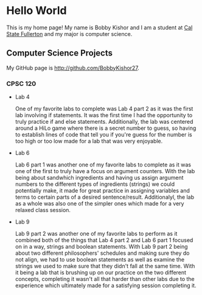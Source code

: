# Hello World

This is my home page! My name is Bobby Kishor and I am a student at [Cal State Fullerton](http://www.fullerton.edu/) and my major is computer science.

## Computer Science Projects

My GitHub page is http://github.com/BobbyKishor27.

### CPSC 120

* Lab 4

    One of my favorite labs to complete was Lab 4 part 2 as it was the first lab involving if statements. It was the first time I had the opportunity to truly practice if and else statements. Additionally, the lab was centered around a HiLo game where there is a secret number to guess, so having to establish lines of code that tell you if you're guess for the number is too high or too low made for a lab that was very enjoyable.

* Lab 6

    Lab 6 part 1 was another one of my favorite labs to complete as it was one of the first to truly have a focus on argument counters. With the lab being about sandwhich ingredients and having us assign argument numbers to the different types of ingredients (strings) we could potentially make, it made for great practice in assigning variables and terms to certain parts of a desired sentence/result. Additionalyl, the lab as a whole was also  one of the simpler ones which made for a very relaxed class session. 

* Lab 9
 
    Lab 9 part 2 was another one of my favorite labs to perform as it combined both of the things that Lab 4 part 2 and Lab 6 part 1 focused on in a way, strings and boolean statements. With Lab 9 part 2 being about two different philosophers' schedules and making sure they do not align, we had to use boolean statements as well as examine the strings we used to make sure that they didn't fall at the same time. With it being a lab that is brushing up on our practice on the two different concepts, completing it wasn't all that harder than other labs due to the experience which ultimately made for a satisfying session completing it.